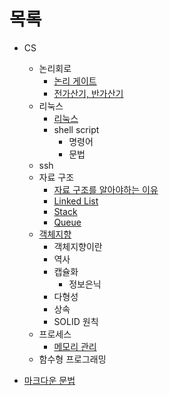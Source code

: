 # 목록 
+ CS
    + 논리회로
        + [논리 게이트](https://github.com/ese111/Today-I-Learn/blob/main/digitalLogicCode/digitalLogic.md)
        + [전가산기, 반가산기](https://github.com/ese111/Today-I-Learn/blob/main/digitalLogicCode/adder.md)
    + 리눅스
        + [리눅스](./linux/linux.md)
        + shell script
            + 명령어
            + 문법
    + ssh
    - 자료 구조
        - [자료 구조를 알아야하는 이유](./dataStructure/whyDataStruture.md)
        - [Linked List](./dataStructure/linkedList.md)
        - [Stack](./dataStructure/stack.md)
        - [Queue](./dataStructure/queue.md)
    - [객체지향](./oop/oop.md)
        - 객체지향이란
        - 역사
        - 캡슐화
            - 정보은닉
        - 다형성
        - 상속
        - SOLID 원칙
    - 프로세스
        - [메모리 관리](./processMemory/memoryManagement.md)
    - 함수형 프로그래밍
    
    
+ [마크다운 문법](https://github.com/ese111/MyStudyDirectoryDictionary/blob/main/markDown.md#%EB%B2%88%ED%98%B8)